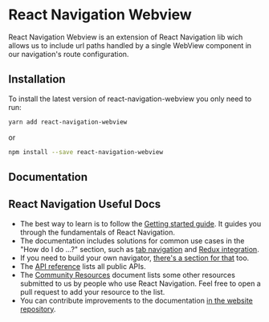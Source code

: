 # React Navigation Webview

React Navigation Webview is an extension of React Navigation lib wich allows us to include url paths handled by a single WebView component in our navigation's route configuration.

## Installation

To install the latest version of react-navigation-webview you only need to run:

```bash
yarn add react-navigation-webview
```

or

```bash
npm install --save react-navigation-webview
```

## Documentation


## React Navigation Useful Docs

* The best way to learn is to follow the [Getting started guide](https://reactnavigation.org/docs/getting-started.html). It guides you through the fundamentals of React Navigation.
* The documentation includes solutions for common use cases in the "How do I do ...?" section, such as [tab navigation](https://reactnavigation.org/docs/tab-based-navigation.html) and [Redux integration](https://reactnavigation.org/docs/redux-integration.html).
* If you need to build your own navigator, [there's a section for that](https://reactnavigation.org/docs/custom-navigator-overview.html) too.
* The [API reference](https://reactnavigation.org/docs/api-reference.html) lists all public APIs.
* The [Community Resources](https://github.com/react-navigation/react-navigation/blob/master/COMMUNITY_RESOURCES.md) document lists some other resources submitted to us by people who use React Navigation. Feel free to open a pull request to add your resource to the list.
* You can contribute improvements to the documentation [in the website repository](https://github.com/react-navigation/react-navigation.github.io).
